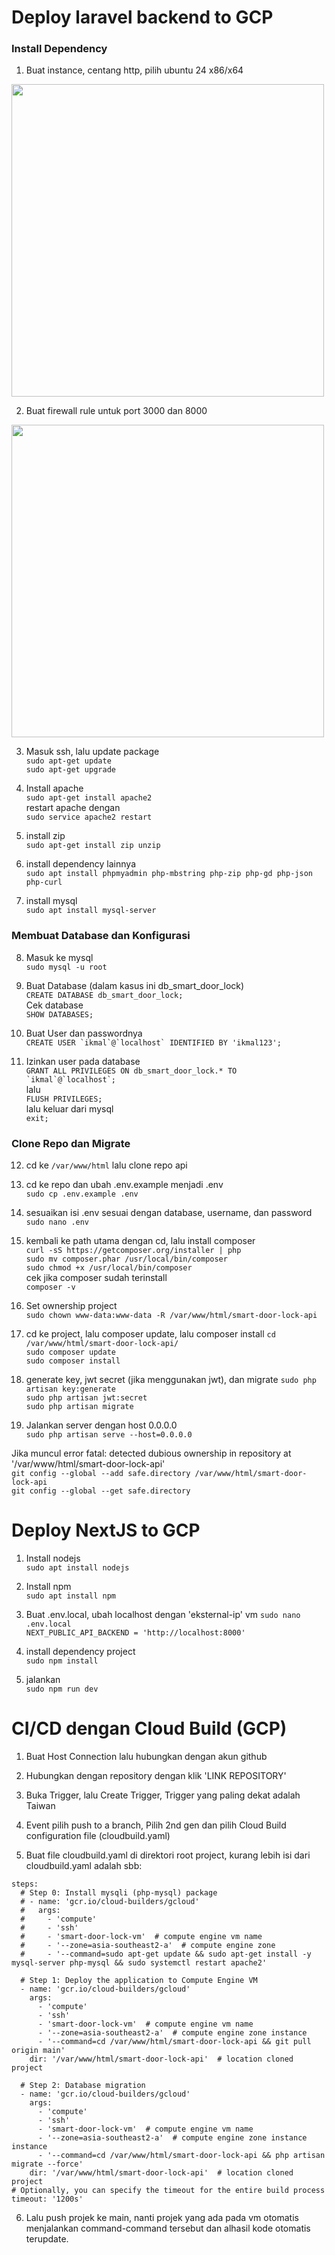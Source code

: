 # Deploy laravel backend to GCP  
### Install Dependency  
1. Buat instance, centang http, pilih ubuntu 24 x86/x64  
<img src="tutorials/0.png" width="500"/>  
  
2. Buat firewall rule untuk port 3000 dan 8000
<img src="tutorials/1.png" width="500"/>  
  
3. Masuk ssh, lalu update package  
```sudo apt-get update```  
```sudo apt-get upgrade```  
  
4. Install apache  
```sudo apt-get install apache2```  
restart apache dengan  
```sudo service apache2 restart```  
  
5. install zip  
```sudo apt-get install zip unzip```  
  
6. install dependency lainnya  
```sudo apt install phpmyadmin php-mbstring php-zip php-gd php-json php-curl```  
  
7. install mysql  
```sudo apt install mysql-server```  
  

### Membuat Database dan Konfigurasi  
  
8. Masuk ke mysql  
```sudo mysql -u root```   
  
9. Buat Database (dalam kasus ini db_smart_door_lock)  
```CREATE DATABASE db_smart_door_lock;```  
Cek database  
```SHOW DATABASES;```  
  
10. Buat User dan passwordnya  
```CREATE USER `ikmal`@`localhost` IDENTIFIED BY 'ikmal123';```  
  
11. Izinkan user pada database  
```GRANT ALL PRIVILEGES ON db_smart_door_lock.* TO `ikmal`@`localhost`;```  
lalu  
```FLUSH PRIVILEGES;```  
lalu keluar dari mysql  
```exit;```  

### Clone Repo dan Migrate  
12. cd ke ```/var/www/html``` lalu clone repo api  
  
13. cd ke repo dan ubah .env.example menjadi .env  
```sudo cp .env.example .env```  
  
14. sesuaikan isi .env sesuai dengan database, username, dan password  
```sudo nano .env```  
  
15. kembali ke path utama dengan cd, lalu install composer  
```curl -sS https://getcomposer.org/installer | php```  
```sudo mv composer.phar /usr/local/bin/composer```  
```sudo chmod +x /usr/local/bin/composer```  
cek jika composer sudah terinstall  
```composer -v```  

16. Set ownership project  
```sudo chown www-data:www-data -R /var/www/html/smart-door-lock-api```   
  
17. cd ke project, lalu composer update, lalu composer install
```cd /var/www/html/smart-door-lock-api/```  
```sudo composer update```  
```sudo composer install```  
  
18. generate key, jwt secret (jika menggunakan jwt), dan migrate
```sudo php artisan key:generate```  
```sudo php artisan jwt:secret```  
```sudo php artisan migrate```  
  
19. Jalankan server dengan host 0.0.0.0  
```sudo php artisan serve --host=0.0.0.0```  

Jika muncul error fatal: detected dubious ownership in repository at '/var/www/html/smart-door-lock-api'  
```git config --global --add safe.directory /var/www/html/smart-door-lock-api```  
```git config --global --get safe.directory```  

# Deploy NextJS to GCP  
1. Install nodejs  
```sudo apt install nodejs```  
  
2. Install npm  
```sudo apt install npm```  

3. Buat .env.local, ubah localhost dengan 'eksternal-ip' vm 
```sudo nano .env.local```  
```NEXT_PUBLIC_API_BACKEND = 'http://localhost:8000'```  

4. install dependency project  
```sudo npm install```  

5. jalankan  
```sudo npm run dev```  

# CI/CD dengan Cloud Build (GCP)  
1. Buat Host Connection lalu hubungkan dengan akun github  
  
2. Hubungkan dengan repository dengan klik 'LINK REPOSITORY'

3. Buka Trigger, lalu Create Trigger, Trigger yang paling dekat adalah Taiwan

4. Event pilih push to a branch, Pilih 2nd gen dan pilih Cloud Build configuration file (cloudbuild.yaml)  

5. Buat file cloudbuild.yaml di direktori root project, kurang lebih isi dari cloudbuild.yaml adalah sbb:  

```
steps:
  # Step 0: Install mysqli (php-mysql) package
  # - name: 'gcr.io/cloud-builders/gcloud'
  #   args:
  #     - 'compute'
  #     - 'ssh'
  #     - 'smart-door-lock-vm'  # compute engine vm name
  #     - '--zone=asia-southeast2-a'  # compute engine zone
  #     - '--command=sudo apt-get update && sudo apt-get install -y mysql-server php-mysql && sudo systemctl restart apache2'

  # Step 1: Deploy the application to Compute Engine VM
  - name: 'gcr.io/cloud-builders/gcloud'
    args:
      - 'compute'
      - 'ssh'
      - 'smart-door-lock-vm'  # compute engine vm name
      - '--zone=asia-southeast2-a'  # compute engine zone instance
      - '--command=cd /var/www/html/smart-door-lock-api && git pull origin main'
    dir: '/var/www/html/smart-door-lock-api'  # location cloned project

  # Step 2: Database migration
  - name: 'gcr.io/cloud-builders/gcloud'
    args:
      - 'compute'
      - 'ssh'
      - 'smart-door-lock-vm'  # compute engine vm name
      - '--zone=asia-southeast2-a'  # compute engine zone instance instance
      - '--command=cd /var/www/html/smart-door-lock-api && php artisan migrate --force'
    dir: '/var/www/html/smart-door-lock-api'  # location cloned project
# Optionally, you can specify the timeout for the entire build process
timeout: '1200s'
```

6. Lalu push projek ke main, nanti projek yang ada pada vm otomatis menjalankan command-command tersebut dan alhasil kode otomatis terupdate.
